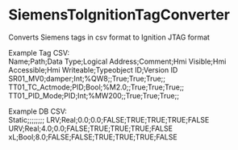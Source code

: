 # SiemensToIgnitionTagConverter
Converts Siemens tags in csv format to Ignition JTAG format

Example Tag CSV:  
Name;Path;Data Type;Logical Address;Comment;Hmi Visible;Hmi Accessible;Hmi Writeable;Typeobject ID;Version ID  
SR01_MV0;damper;Int;%QW8;;True;True;True;;  
TT01_TC_Actmode;PID;Bool;%M2.0;;True;True;True;;  
TT01_PID_Mode;PID;Int;%MW200;;True;True;True;;  
  
  
Example DB CSV:   
Static;;;;;;;;
LRV;Real;0.0;0.0;FALSE;TRUE;TRUE;TRUE;FALSE  
URV;Real;4.0;0.0;FALSE;TRUE;TRUE;TRUE;FALSE  
xL;Bool;8.0;FALSE;FALSE;TRUE;TRUE;TRUE;FALSE  
